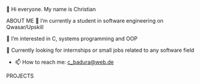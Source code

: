 👋 Hi everyone. My name is Christian

ABOUT ME 
🌱 I’m currently a student in software engineering on Qwasar/Upskill

👀 I’m interested in C, systems programming and OOP

:climbing: Currently looking for internships or small jobs related to any software field

- 📫 How to reach me: c_badura@web.de

PROJECTS


<!---
cbadura/cbadura is a ✨ special ✨ repository because its `README.md` (this file) appears on your GitHub profile.
You can click the Preview link to take a look at your changes.
--->
